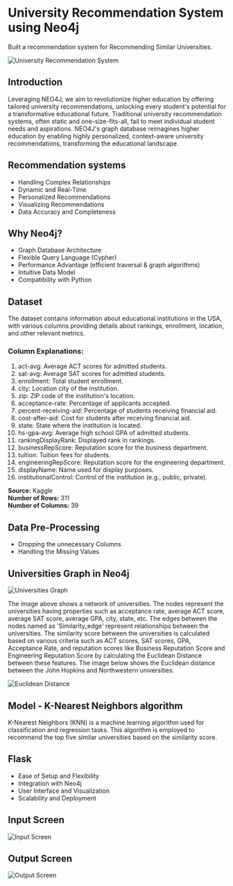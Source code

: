 # University Recommendation System using Neo4j

Built a recommendation system for Recommending Similar Universities.

![University Recommendation System](https://github.com/anandr07/University-Recommendation-System/assets/66896800/607279e9-1ba7-4c3c-9994-33a128c34cbb)

## Introduction

Leveraging NEO4J, we aim to revolutionize higher education by offering tailored university recommendations, unlocking every student's potential for a transformative educational future. Traditional university recommendation systems, often static and one-size-fits-all, fail to meet individual student needs and aspirations. NEO4J's graph database reimagines higher education by enabling highly personalized, context-aware university recommendations, transforming the educational landscape.

## Recommendation systems

- Handling Complex Relationships
- Dynamic and Real-Time
- Personalized Recommendations
- Visualizing Recommendations
- Data Accuracy and Completeness

## Why Neo4j?

- Graph Database Architecture
- Flexible Query Language (Cypher)
- Performance Advantage (efficient traversal & graph algorithms)
- Intuitive Data Model
- Compatibility with Python

## Dataset

The dataset contains information about educational institutions in the USA, with various columns providing details about rankings, enrollment, location, and other relevant metrics.

### Column Explanations:

1. act-avg: Average ACT scores for admitted students.
2. sat-avg: Average SAT scores for admitted students.
3. enrollment: Total student enrollment.
4. city: Location city of the institution.
5. zip: ZIP code of the institution's location.
6. acceptance-rate: Percentage of applicants accepted.
7. percent-receiving-aid: Percentage of students receiving financial aid.
8. cost-after-aid: Cost for students after receiving financial aid.
9. state: State where the institution is located.
10. hs-gpa-avg: Average high school GPA of admitted students.
11. rankingDisplayRank: Displayed rank in rankings.
12. businessRepScore: Reputation score for the business department.
13. tuition: Tuition fees for students.
14. engineeringRepScore: Reputation score for the engineering department.
15. displayName: Name used for display purposes.
16. institutionalControl: Control of the institution (e.g., public, private).

**Source:** Kaggle  
**Number of Rows:** 311  
**Number of Columns:** 39

## Data Pre-Processing

- Dropping the unnecessary Columns
- Handling the Missing Values

## Universities Graph in Neo4j

![Universities Graph](https://github.com/anandr07/University-Recommendation-System/assets/66896800/05bf809a-66a2-4820-9024-d004634bb3d3)

The image above shows a network of universities. The nodes represent the universities having properties such as acceptance rate, average ACT score, average SAT score, average GPA, city, state, etc. The edges between the nodes named as 'Similarity_edge' represent relationships between the universities. The similarity score between the universities is calculated based on various criteria such as ACT scores, SAT scores, GPA, Acceptance Rate, and reputation scores like Business Reputation Score and Engineering Reputation Score by calculating the Euclidean Distance between these features. The image below shows the Euclidean distance between the John Hopkins and Northwestern universities.

![Euclidean Distance](https://github.com/anandr07/University-Recommendation-System/assets/66896800/e5ee9ba9-d14f-438d-90df-a0fc3a466f9b)

## Model - K-Nearest Neighbors algorithm

K-Nearest Neighbors (KNN) is a machine learning algorithm used for classification and regression tasks. This algorithm is employed to recommend the top five similar universities based on the similarity score.

## Flask

- Ease of Setup and Flexibility
- Integration with Neo4j
- User Interface and Visualization
- Scalability and Deployment

## Input Screen

![Input Screen](https://github.com/anandr07/University-Recommendation-System/assets/66896800/0dbbe709-9102-400d-bbcd-30f22f9b1d41)

## Output Screen

![Output Screen](https://github.com/anandr07/University-Recommendation-System/assets/66896800/cda09ebd-1855-4522-9489-87034b5927d3)
